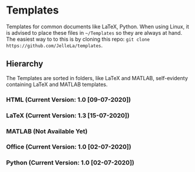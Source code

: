 # Templates
Templates for common documents like LaTeX, Python. When using Linux, it is advised to place these files in `~/Templates` so they are always at hand. The easiest way to to this is by cloning this repo: `git clone https://github.com/JelleLa/templates`.

## Hierarchy
The Templates are sorted in folders, like LaTeX and MATLAB, self-evidenty containing LaTeX and MATLAB templates.

### HTML (Current Version: 1.0 [09-07-2020])

### LaTeX (Current Version: 1.3 [15-07-2020])

### MATLAB (Not Available Yet)

### Office (Current Version: 1.0 [02-07-2020])

### Python (Current Version: 1.0 [02-07-2020])

